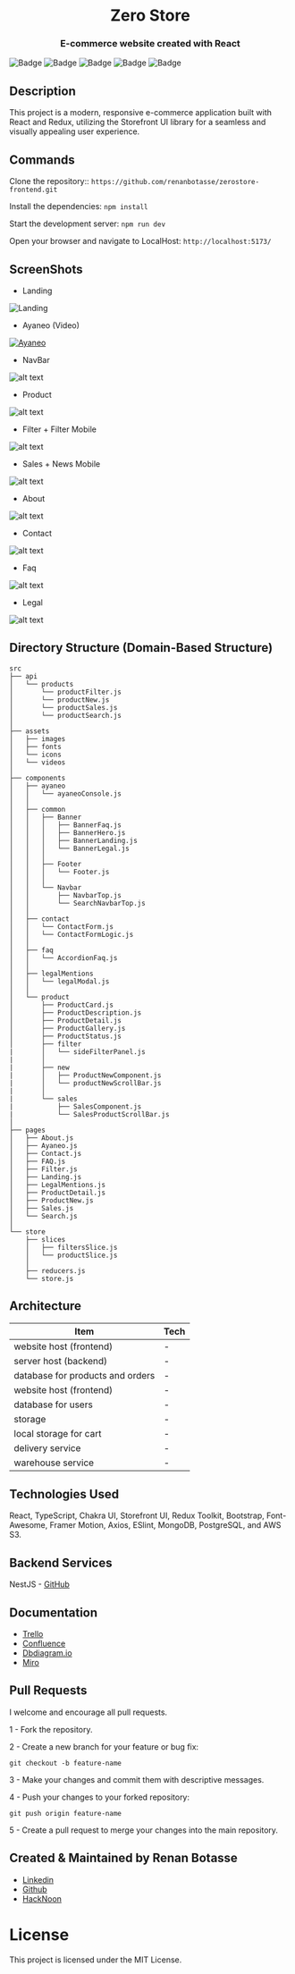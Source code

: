
<h1 style="text-align: center;">
Zero Store
</h1>

<h3 style="text-align: center;">
E-commerce website created with React
</h3>


![Badge](https://img.shields.io/static/v1?label=react&message=framework&color=blue&style=for-the-badge&logo=REACT)
![Badge](https://img.shields.io/static/v1?label=NESTJS&message=framework&color=red&style=for-the-badge&logo=NESTJS)
![Badge](https://img.shields.io/static/v1?label=TypeScript&message=framework&color=blue&style=for-the-badge&logo=TypeScript)
![Badge](https://img.shields.io/static/v1?label=Chakra-UI&message=library&color=green&style=for-the-badge)
![Badge](https://img.shields.io/static/v1?label=Storefront-UI&message=library&color=green&style=for-the-badge)


## Description

This project is a modern, responsive e-commerce application built with React and Redux, utilizing the Storefront UI library for a seamless and visually appealing user experience.

## Commands

Clone the repository:: `https://github.com/renanbotasse/zerostore-frontend.git`

Install the dependencies: `npm install`

Start the development server: `npm run dev`

Open your browser and navigate to LocalHost: `http://localhost:5173/`


## ScreenShots
- Landing
  
![Landing](https://github.com/renanbotasse/zerostore-frontend/assets/101360239/9766b89e-a014-4234-913b-c43311494851)

- Ayaneo (Video)

[![Ayaneo](https://img.youtube.com/vi/5sMN0LkMXhc/0.jpg)](https://www.youtube.com/watch?v=5sMN0LkMXhc)


- NavBar

![alt text](https://zerostore.s3.eu-north-1.amazonaws.com/readme/navbar.png)

- Product

![alt text](https://zerostore.s3.eu-north-1.amazonaws.com/readme/product.png)

- Filter + Filter Mobile

![alt text](https://zerostore.s3.eu-north-1.amazonaws.com/readme/filter.png)

- Sales + News Mobile

![alt text](https://zerostore.s3.eu-north-1.amazonaws.com/readme/sales.png)

- About

![alt text](https://zerostore.s3.eu-north-1.amazonaws.com/readme/about.png)

- Contact

![alt text](https://zerostore.s3.eu-north-1.amazonaws.com/readme/contact.png)

- Faq

![alt text](https://zerostore.s3.eu-north-1.amazonaws.com/readme/faq.png)

- Legal

![alt text](https://zerostore.s3.eu-north-1.amazonaws.com/readme/legal.png)

## Directory Structure (Domain-Based Structure)
```
src
├── api
│   └── products
│       └── productFilter.js
│       └── productNew.js
│       └── productSales.js
│       └── productSearch.js
│
├── assets
│   ├── images
│   ├── fonts
│   └── icons
│   └── videos
│
├── components
│   ├── ayaneo
│   │   └── ayaneoConsole.js
│   │
│   ├── common
│   │   ├── Banner
│   │   │   ├── BannerFaq.js
│   │   │   ├── BannerHero.js
│   │   │   ├── BannerLanding.js
│   │   │   └── BannerLegal.js
│   │   │
│   │   ├── Footer
│   │   │   └── Footer.js
│   │   │
│   │   └── Navbar
│   │       ├── NavbarTop.js
│   │       └── SearchNavbarTop.js
│   │
│   ├── contact
│   │   └── ContactForm.js
│   │   └── ContactFormLogic.js  
│   │
│   ├── faq
│   │   └── AccordionFaq.js 
│   │      
│   ├── legalMentions
│   │   └── legalModal.js
│   │
│   └── product
│       ├── ProductCard.js
│       ├── ProductDescription.js
│       ├── ProductDetail.js
│       ├── ProductGallery.js
│       ├── ProductStatus.js
│       ├── filter
|       │   └── sideFilterPanel.js 
|       │
|       ├── new
|       │   ├── ProductNewComponent.js
|       │   └── productNewScrollBar.js
|       │
|       └── sales
|           ├── SalesComponent.js
|           └── SalesProductScrollBar.js
│
├── pages
│   ├── About.js
│   ├── Ayaneo.js
│   ├── Contact.js
│   ├── FAQ.js
│   ├── Filter.js
│   ├── Landing.js
│   ├── LegalMentions.js
│   ├── ProductDetail.js
│   ├── ProductNew.js
│   ├── Sales.js
│   └── Search.js
│
└── store
    ├── slices
    │   ├── filtersSlice.js
    │   └── productSlice.js
    │
    ├── reducers.js
    └── store.js
```

## Architecture

| Item      | Tech |
| ----------- | ------ |
| website host (frontend)      | -  |
| server host (backend)   | -  |
| database for products and orders   | -  |
| website host (frontend)      | -  |
| database for users  | -  |
| storage      | -  |
| local storage for cart   | -  |
| delivery service      | -  |
| warehouse service   | -  |

## Technologies Used
React, TypeScript, Chakra UI, Storefront UI, Redux Toolkit, Bootstrap, Font-Awesome, Framer Motion, Axios, ESlint, MongoDB, PostgreSQL, and AWS S3.  

## Backend Services
NestJS - [GitHub](https://github.com/renanbotasse/zerostore-backend)

## Documentation
- [Trello](https://trello.com/b/YnkmksQ4/zero-store)
- [Confluence](https://renanbotasse.atlassian.net/wiki/spaces/~63d42dd3d73cd1e44e22cc37/pages/98391/Zero+Store)
- [Dbdiagram.io](https://dbdiagram.io/d/zeroStore-65cbc28fac844320ae123457)
- [Miro](https://miro.com/app/board/uXjVNg2EAf4=/)

## Pull Requests
I welcome and encourage all pull requests. 

1 - Fork the repository.

2 - Create a new branch for your feature or bug fix:

`git checkout -b feature-name`

3 - Make your changes and commit them with descriptive messages.

4 - Push your changes to your forked repository:

`git push origin feature-name`

5 - Create a pull request to merge your changes into the main repository.

## Created & Maintained by Renan Botasse
- [Linkedin](https://www.linkedin.com/in/renanbotasse/)
- [Github](https://github.com/renanbotasse)
- [HackNoon](https://hackernoon.com/u/renanb)

# License
This project is licensed under the MIT License.
